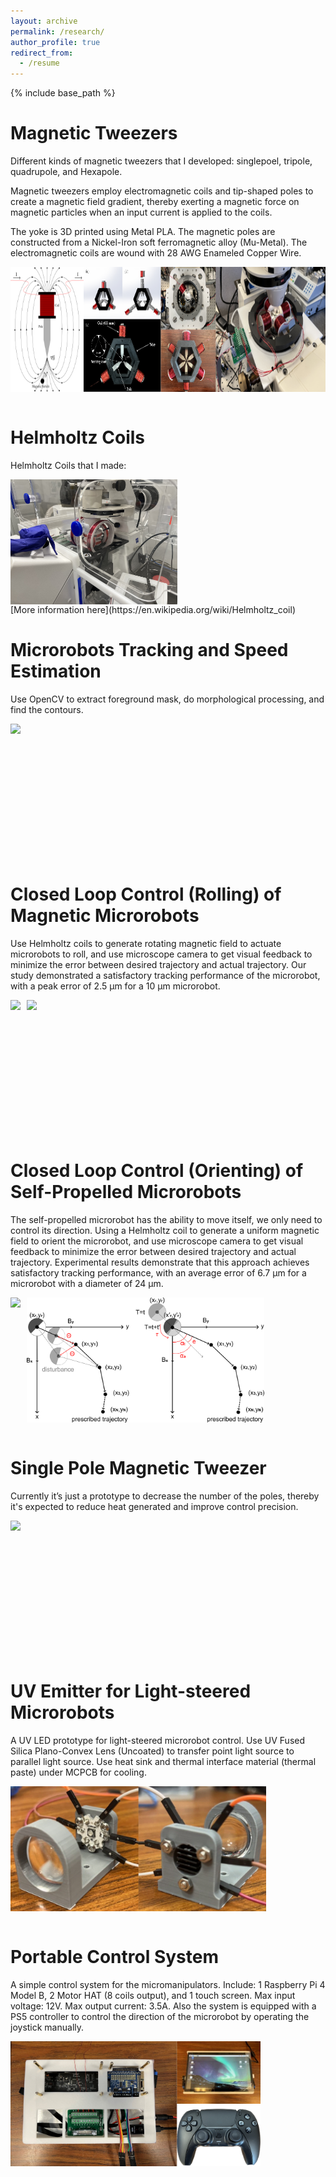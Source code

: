 ```yaml
---
layout: archive
permalink: /research/
author_profile: true
redirect_from:
  - /resume
---
```


{% include base_path %}

Magnetic Tweezers
=====
Different kinds of magnetic tweezers that I developed: singlepoel, tripole, quadrupole, and Hexapole.

Magnetic tweezers employ electromagnetic coils and tip-shaped poles to create a magnetic field gradient, thereby exerting a magnetic force on magnetic particles when an input current is applied to the coils. 

The yoke is 3D printed using Metal PLA. The magnetic poles are constructed from a Nickel-Iron soft ferromagnetic alloy (Mu-Metal). The electromagnetic coils are wound with 28 AWG Enameled Copper Wire.
<div style="display: flex; align-items: center;">
  <img src='/images/tweezerall.png' style="height: 200px;">
</div>
<br>

Helmholtz Coils
=====
Helmholtz Coils that I made: 

<div style="display: flex; align-items: center;">
  <img src='/images/helmholtz.jpg' style="height: 200px;">
</div>
[More information here](https://en.wikipedia.org/wiki/Helmholtz_coil)
<br>

Microrobots Tracking and Speed Estimation
=====
Use OpenCV to extract foreground mask, do morphological processing, and find the contours.
<div style="display: flex; align-items: center;">
  <img src='/images/speed.gif' style="height: 200px;">
</div>
<br>

Closed Loop Control (Rolling) of Magnetic Microrobots
=====
Use Helmholtz coils to generate rotating magnetic field to actuate microrobots to roll, and use microscope camera to get visual feedback to minimize the error between desired trajectory and actual trajectory. Our study demonstrated a satisfactory tracking performance of the microrobot, with a peak error of 2.5 μm for a 10 μm microrobot.
<div style="display: flex; align-items: center;">
  <img src='/images/helical.gif' style="height: 200px; margin-right: 10px;">
  <img src='/images/rotating_field.png' style="height: 200px;">
</div>
<br>

Closed Loop Control (Orienting) of Self-Propelled Microrobots
=====
The self-propelled microrobot has the ability to move itself, we only need to control its direction. Using a Helmholtz coil to generate a uniform magnetic field to orient the microrobot, and use microscope camera to get visual feedback to minimize the error between desired trajectory and actual trajectory. Experimental results demonstrate that this approach achieves satisfactory tracking performance, with an average error of 6.7 μm for a microrobot with a diameter of 24 μm.
<div style="display: flex; align-items: center;">
  <img src='/images/bubble.gif' style="height: 200px; margin-right: 10px;">
  <img src='/images/closeloop.png' style="height: 200px;">
</div>
<br>

Single Pole Magnetic Tweezer
=====
Currently it’s just a prototype to decrease the number of the poles, thereby it's expected to reduce heat generated and improve control precision.
<div style="display: flex; align-items: center;">
  <img src='/images/one.gif' style="height: 200px;">
</div>
<br>

UV Emitter for Light-steered Microrobots
=====
A UV LED prototype for light-steered microrobot control. Use UV Fused Silica Plano-Convex Lens (Uncoated) to transfer point light source to parallel light source. Use heat sink and thermal interface material (thermal paste) under MCPCB for cooling.
<div style="display: flex; align-items: center;">
  <img src='/images/light.png' style="height: 200px;">
</div>
<br>

Portable Control System
=====
A simple control system for the micromanipulators. Include: 1 Raspberry Pi 4 Model B, 2 Motor HAT (8 coils output), and 1 touch screen. 
Max input voltage: 12V. 
Max output current: 3.5A.
Also the system is equipped with a PS5 controller to control the direction of the microrobot by operating the joystick manually.
<div style="display: flex; align-items: center;">
  <img src='/images/system.png' style="height: 200px;">
</div>
